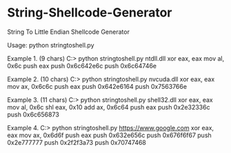 # String-Shellcode-Generator
String To Little Endian Shellcode Generator

Usage: python stringtoshell.py <STRING>

Example 1. (9 chars)
C:\> python stringtoshell.py ntdll.dll
xor   eax, eax
mov   al, 0x6c
push  eax
push  0x6c642e6c
push  0x6c64746e

Example 2. (10 chars)
C:\> python stringtoshell.py nvcuda.dll
xor   eax, eax
mov   ax, 0x6c6c
push  eax
push  0x642e6164
push  0x7563766e

Example 3. (11 chars)
C:\> python stringtoshell.py shell32.dll
xor   eax, eax
mov   al, 0x6c
shl   eax, 0x10
add   ax, 0x6c64
push  eax
push  0x2e32336c
push  0x6c656873
  
Example 4.
C:\> python stringtoshell.py https://www.google.com
xor   eax, eax
mov   ax, 0x6d6f
push  eax
push  0x632e656c
push  0x676f6f67
push  0x2e777777
push  0x2f2f3a73
push  0x70747468
